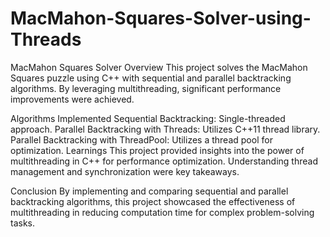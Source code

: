 # MacMahon-Squares-Solver-using-Threads

MacMahon Squares Solver
Overview
This project solves the MacMahon Squares puzzle using C++ with sequential and parallel backtracking algorithms. By leveraging multithreading, significant performance improvements were achieved.

Algorithms Implemented
Sequential Backtracking: Single-threaded approach.
Parallel Backtracking with Threads: Utilizes C++11 thread library.
Parallel Backtracking with ThreadPool: Utilizes a thread pool for optimization.
Learnings
This project provided insights into the power of multithreading in C++ for performance optimization. Understanding thread management and synchronization were key takeaways.

Conclusion
By implementing and comparing sequential and parallel backtracking algorithms, this project showcased the effectiveness of multithreading in reducing computation time for complex problem-solving tasks.
